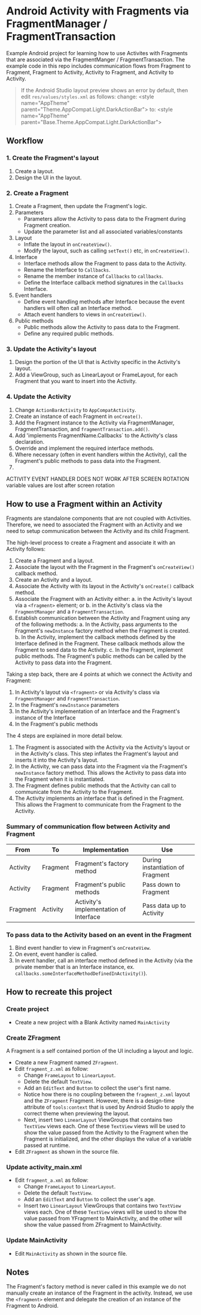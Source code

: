# Android Activity with Fragments via FragmentManager / FragmentTransaction

Example Android project for learning how to use Activites with Fragments that are associated via
the FragmentManger / FragmentTransaction. The example code in this repo includes communication flows
from Fragment to Fragment, Fragment to Activity, Activity to Fragment, and Activity to Activity.

> If the Android Studio layout preview shows an error by default, then edit `res/values/styles.xml` 
> as follows:
> change: &lt;style name="AppTheme" parent="Theme.AppCompat.Light.DarkActionBar"&gt;
> to:     &lt;style name="AppTheme" parent="Base.Theme.AppCompat.Light.DarkActionBar"&gt;


## Workflow

### 1. Create the Fragment's layout

1. Create a layout.
2. Design the UI in the layout.

### 2. Create a Fragment

1. Create a Fragment, then update the Fragment's logic.
2. Parameters
    - Parameters allow the Activity to pass data to the Fragment during Fragment creation.
    - Update the parameter list and all associated variables/constants
3. Layout
    - Inflate the layout in `onCreateView()`.
    - Modify the layout, such as calling `setText()` etc,  in `onCreateView()`.
4. Interface
    - Interface methods allow the Fragment to pass data to the Activity.
    - Rename the Interface to `Callbacks`.
    - Rename the member instance of `Callbacks` to `callbacks`.
    - Define the Interface callback method signatures in the `Callbacks` Interface.
5. Event handlers
    - Define event handling methods after Interface because the event handlers will often call an
      Interface method.
    - Attach event handlers to views in `onCreateView()`.
6. Public methods
    - Public methods allow the Activity to pass data to the Fragment.
    - Define any required public methods.

### 3. Update the Activity's layout

1. Design the portion of the UI that is Activity specific in the Activity's layout.
2. Add a ViewGroup, such as LinearLayout or FrameLayout, for each Fragment that you want to insert
   into the Activity.

### 4. Update the Activity

1. Change `ActionBarActivity` to `AppCompatActivity`.
2. Create an instance of each Fragment in `onCreate()`.
3. Add the Fragment instance to the Activity via FragmentManager, FragmentTransaction, and
   `fragmentTransaction.add()`.
4. Add 'implements FragmentName.Callbacks` to the Activity's class declaration.
5. Override and implement the required interface methods.
6. Where necessary (often in event handlers within the Activity), call the Fragment's public methods
   to pass data into the Fragment.
7.

ACTIVITY EVENT HANDLER DOES NOT WORK AFTER SCREEN ROTATION
variable values are lost after screen rotation






## How to use a Fragment within an Activity

Fragments are standalone components that are not coupled with Activities. Therefore, we need to
associated the Fragment with an Activity and we need to setup communication between the Activity and
its child Fragment.

The high-level process to create a Fragment and associate it with an Activity follows:

1. Create a Fragment and a layout.
2. Associate the layout with the Fragment in the Fragment's `onCreateView()` callback method.
3. Create an Activity and a layout.
4. Associate the Activity with its layout in the Activity's `onCreate()` callback method.
5. Associate the Fragment with an Activity either:
    a. in the Activity's layout via a `<fragment>` element; or
    b. in the Activity's class via the `FragmentManager` and a `FragmentTransaction`.
6. Establish communication between the Activity and Fragment using any of the following methods:
    a. In the Activity, pass arguments to the Fragment's `newInstance` factory method when the
       Fragment is created.
    b. In the Activity, implement the callback methods defined by the Interface defined in the
       Fragment. These callback methods allow the Fragment to send data to the Activity.
    c. In the Fragment, implement public methods. The Fragment's public methods can be called by
       the Activity to pass data into the Fragment.

Taking a step back, there are 4 points at which we connect the Activity and Fragment:

1. In Activity's layout via `<fragment>` or via Activity's class via `FragmentManager` and
   `FragmentTransaction`.
2. In the Fragment's `newInstance` parameters
3. In the Activity's implementation of an Interface and the Fragment's instance of the Interface
4. In the Fragment's public methods

The 4 steps are explained in more detail below.

1. The Fragment is associated with the Activity via the Activity's layout or in the Activity's
   class. This step inflates the Fragment's layout and inserts it into the Activity's layout.
2. In the Activity, we can pass data into the Fragment via the Fragment's `newInstance` factory
   method. This allows the Activity to pass data into the Fragment when it is instantiated.
3. The Fragment defines public methods that the Activity can call to communicate from the Activity
   to the Fragment.
4. The Activity implements an interface that is defined in the Fragment. This allows the Fragment to
   communicate from the Fragment to the Activity.


### Summary of communication flow between Activity and Fragment

From        | To        | Implementation                         | Use
------------|-----------|----------------------------------------|----------------------------------
Activity    | Fragment  | Fragment's factory method              | During instantiation of Fragment
Activity    | Fragment  | Fragment's public methods              | Pass down to Fragment
Fragment    | Activity  | Activity's implementation of Interface | Pass data up to Activity


### To pass data to the Activity based on an event in the Fragment

1. Bind event handler to view in Fragment's `onCreateView`.
2. On event, event handler is called.
3. In event handler, call an interface method defined in the Activity (via the private member that
   is an Interface instance, ex. `callbacks.someInterfaceMethodDefinedInActivity()`).



## How to recreate this project

### Create project

- Create a new project with a Blank Activity named `MainActivity`


### Create ZFragment

A Fragment is a self contained portion of the UI including a layout and logic.

- Create a new Fragment named `ZFragment`.
- Edit `fragment_z.xml` as follow:
    - Change `FrameLayout` to `LinearLayout`.
    - Delete the default `TextView`.
    - Add an `EditText` and `Button` to collect the user's first name.
    - Notice how there is no coupling between the `fragment_z.xml` layout and the `ZFragment`
      Fragment. However, there is a design-time attribute of `tools:context` that is used by Android
      Studio to apply the correct theme when previewing the layout.
    - Next, insert two `LinearLayout` ViewGroups that contains two `TextView` views each. One of
      these `TextView` views will be used to show the value passed from the Activity to the Fragment
      when the Fragment is initialized, and the other displays the value of a variable passed at
      runtime.
- Edit `ZFragment` as shown in the source file.


### Update activity_main.xml

- Edit `fragment_a.xml` as follow:
    - Change `FrameLayout` to `LinearLayout`.
    - Delete the default `TextView`.
    - Add an `EditText` and `Button` to collect the user's age.
    - Insert two `LinearLayout` ViewGroups that contains two `TextView` views each. One of
      these `TextView` views will be used to show the value passed from YFragment to MainActivity,
      and the other will show the value passed from ZFragment to MainActivity.

### Update MainActivity

- Edit `MainActivity` as shown in the source file.

## Notes

The Fragment's factory method is never called in this example we do not manually create an instance
of the Fragment in the activity. Instead, we use the `<fragment>` element and delegate the creation
of an instance of the Fragment to Android.
